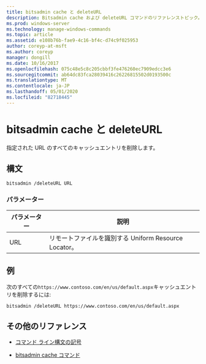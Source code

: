 ```yaml
---
title: bitsadmin cache と deleteURL
description: Bitsadmin cache および deleteURL コマンドのリファレンストピック。指定された URL のすべてのキャッシュエントリを削除します。
ms.prod: windows-server
ms.technology: manage-windows-commands
ms.topic: article
ms.assetid: e108b76b-fae9-4c16-bf4c-d74c9f025953
author: coreyp-at-msft
ms.author: coreyp
manager: dongill
ms.date: 10/16/2017
ms.openlocfilehash: 075c48e5c8c205cbbf3fe476260ec7909edcc3e6
ms.sourcegitcommit: ab64dc83fca28039416c26226815502d0193500c
ms.translationtype: MT
ms.contentlocale: ja-JP
ms.lasthandoff: 05/01/2020
ms.locfileid: "82718445"
---
```

# <a name="bitsadmin-cache-and-deleteurl"></a>bitsadmin cache と deleteURL

指定された URL のすべてのキャッシュエントリを削除します。

## <a name="syntax"></a>構文

```
bitsadmin /deleteURL URL
```

### <a name="parameters"></a>パラメーター

| パラメーター | 説明 |
| -------------- | -------------- |
| URL | リモートファイルを識別する Uniform Resource Locator。 |

## <a name="examples"></a>例

次のすべての`https://www.contoso.com/en/us/default.aspx`キャッシュエントリを削除するには:

```
bitsadmin /deleteURL https://www.contoso.com/en/us/default.aspx 
```

## <a name="additional-references"></a>その他のリファレンス

- [コマンド ライン構文の記号](command-line-syntax-key.md)

- [bitsadmin cache コマンド](bitsadmin-cache.md)

